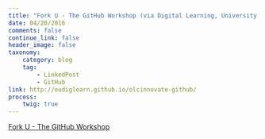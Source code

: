 ```yaml
---
title: "Fork U - The GitHub Workshop (via Digital Learning, University of Oklahoma)"
date: 04/20/2016
comments: false
continue_link: false
header_image: false
taxonomy:
    category: blog
    tag:
        - LinkedPost
        - GitHub
link: http://oudiglearn.github.io/olcinnovate-github/
process:
    twig: true
---
```


<a class="embedly-card" data-card-align="left" href="http://oudiglearn.github.io/forku/">Fork U - The GitHub Workshop</a>
<script async src="//cdn.embedly.com/widgets/platform.js" charset="UTF-8"></script>
